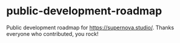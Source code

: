 # public-development-roadmap
Public development roadmap for https://supernova.studio/. Thanks everyone who contributed, you rock!
